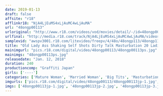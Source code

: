 ```yaml
---
date: 2019-01-13
draft: false
affsite: "r18"
afflinkr18: "NjA4LjEuMS4xLjAuMC4wLjAuMA"
url: "48ongp00113"
urloriginal: "http://www.r18.com/videos/vod/movies/detail/-/id=48ongp00113"
urlfinal: "http://media.r18.com/track/NjA4LjEuMS4xLjAuMC4wLjAuMA/videos/vod/movies/detail/-/id=48ongp00113"
samplevid: "awspv3001.r18.com/litevideo/freepv/4/48o/48ongp113/48ongp113_dmb_w.mp4"
title: "Old Lady Ass Shaking Self Shots Dirty Talk Masturbation 20 Ladies!/4 Hours!"
mainimgurl: "pics.r18.com/digital/video/48ongp00113/48ongp00113ps.jpg"
mainimgs: "48ongp00113ps.jpg"
releasedate: "Jan. 12, 2018"
duration: 240
productioncomp: "Graffiti Japan"
girls: ['----']
categories: ['Mature Woman', 'Married Woman', 'Big Tits', 'Masturbation', 'Over 4 Hours', 'Hi-Def']
imgurls: ['pics.r18.com/digital/video/48ongp00113/48ongp00113jp-1.jpg', 'pics.r18.com/digital/video/48ongp00113/48ongp00113jp-2.jpg', 'pics.r18.com/digital/video/48ongp00113/48ongp00113jp-3.jpg', 'pics.r18.com/digital/video/48ongp00113/48ongp00113jp-4.jpg', 'pics.r18.com/digital/video/48ongp00113/48ongp00113jp-5.jpg', 'pics.r18.com/digital/video/48ongp00113/48ongp00113jp-6.jpg', 'pics.r18.com/digital/video/48ongp00113/48ongp00113jp-7.jpg', 'pics.r18.com/digital/video/48ongp00113/48ongp00113jp-8.jpg', 'pics.r18.com/digital/video/48ongp00113/48ongp00113jp-9.jpg', 'pics.r18.com/digital/video/48ongp00113/48ongp00113jp-10.jpg', 'pics.r18.com/digital/video/48ongp00113/48ongp00113jp-11.jpg', 'pics.r18.com/digital/video/48ongp00113/48ongp00113jp-12.jpg', 'pics.r18.com/digital/video/48ongp00113/48ongp00113jp-13.jpg', 'pics.r18.com/digital/video/48ongp00113/48ongp00113jp-14.jpg', 'pics.r18.com/digital/video/48ongp00113/48ongp00113jp-15.jpg', 'pics.r18.com/digital/video/48ongp00113/48ongp00113jp-16.jpg', 'pics.r18.com/digital/video/48ongp00113/48ongp00113jp-17.jpg', 'pics.r18.com/digital/video/48ongp00113/48ongp00113jp-18.jpg', 'pics.r18.com/digital/video/48ongp00113/48ongp00113jp-19.jpg', 'pics.r18.com/digital/video/48ongp00113/48ongp00113jp-20.jpg']
imgs: ['48ongp00113jp-1.jpg', '48ongp00113jp-2.jpg', '48ongp00113jp-3.jpg', '48ongp00113jp-4.jpg', '48ongp00113jp-5.jpg', '48ongp00113jp-6.jpg', '48ongp00113jp-7.jpg', '48ongp00113jp-8.jpg', '48ongp00113jp-9.jpg', '48ongp00113jp-10.jpg', '48ongp00113jp-11.jpg', '48ongp00113jp-12.jpg', '48ongp00113jp-13.jpg', '48ongp00113jp-14.jpg', '48ongp00113jp-15.jpg', '48ongp00113jp-16.jpg', '48ongp00113jp-17.jpg', '48ongp00113jp-18.jpg', '48ongp00113jp-19.jpg', '48ongp00113jp-20.jpg']
---
```

